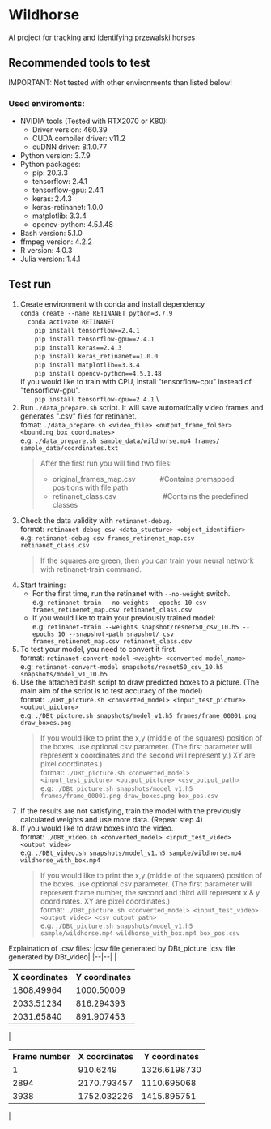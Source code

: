 # Wildhorse
AI project for tracking and identifying przewalski horses
## Recommended tools to test
IMPORTANT: Not tested with other environments than listed below!
### Used enviroments:
* NVIDIA tools (Tested with RTX2070 or K80):
    + Driver version: 460.39
    + CUDA compiler driver: v11.2
    + cuDNN driver: 8.1.0.77
* Python version: 3.7.9
* Python packages:
    + pip: 20.3.3
    + tensorflow: 2.4.1
    + tensorflow-gpu: 2.4.1
    + keras: 2.4.3
    + keras-retinanet: 1.0.0
    + matplotlib: 3.3.4
    + opencv-python: 4.5.1.48
* Bash version: 5.1.0
* ffmpeg version: 4.2.2
* R version: 4.0.3
* Julia version: 1.4.1
## Test run
1) Create environment with conda and install dependency \
    `conda create --name RETINANET python=3.7.9` \
    &emsp;`conda activate RETINANET` \
    &emsp;&emsp;`pip install tensorflow==2.4.1` \
    &emsp;&emsp;`pip install tensorflow-gpu==2.4.1` \
    &emsp;&emsp;`pip install keras==2.4.3` \
    &emsp;&emsp;`pip install keras_retinanet==1.0.0` \
    &emsp;&emsp;`pip install matplotlib==3.3.4` \
    &emsp;&emsp;`pip install opencv-python==4.5.1.48` \
  If you would like to train with CPU, install "tensorflow-cpu" instead of "tensorflow-gpu". \
    &emsp;&emsp;`pip install tensorflow-cpu==2.4.1` \
2) Run `./data_prepare.sh` script. It will save automatically video frames and generates ".csv" files for retinanet.\
fomat: `./data_prepare.sh <video_file> <output_frame_folder> <bounding_box_coordinates>`\
e.g: `./data_prepare.sh sample_data/wildhorse.mp4 frames/ sample_data/coordinates.txt`
    > After the first run you will find two files:
    > + original_frames_map.csv &emsp;&emsp;&nbsp;&nbsp;&nbsp;&nbsp;#Contains premapped positions with file path
    > + retinanet_class.csv &emsp;&emsp;&emsp;&emsp;&emsp;&emsp;&nbsp;#Contains the predefined classes
3) Check the data validity with `retinanet-debug`.\
format: `retinanet-debug csv <data_stucture> <object_identifier>`\
e.g: `retinanet-debug csv frames_retinenet_map.csv retinanet_class.csv`
    > If the squares are green, then you can train your neural network with retinanet-train command.
4) Start training:
    + For the first time, run the retinanet with `--no-weight` switch.\
    e.g: `retinanet-train --no-weights --epochs 10 csv frames_retinenet_map.csv retinanet_class.csv`
    + If you would like to train your previously trained model:\
    e.g: `retinanet-train --weights snapshot/resnet50_csv_10.h5 --epochs 10 --snapshot-path snapshot/ csv frames_retinenet_map.csv retinanet_class.csv`
5) To test your model, you need to convert it first.\
format: `retinanet-convert-model <weight> <converted model_name>`\
e.g: `retinanet-convert-model snapshots/resnet50_csv_10.h5 snapshots/model_v1_10.h5`
6) Use the attached bash script to draw predicted boxes to a picture. (The main aim of the script is to test accuracy of the model)\
format: `./DBt_picture.sh <converted_model> <input_test_picture> <output_picture>`\
e.g: `./DBt_picture.sh snapshots/model_v1.h5 frames/frame_00001.png draw_boxes.png`
    > If you would like to print the x,y (middle of the squares) position of the boxes, use optional csv parameter. (The first parameter will represent x coordinates and the second will represent y.) XY are pixel coordinates.)\
    format: `./DBt_picture.sh <converted_model> <input_test_picture> <output_picture> <csv_output_path>` \
    e.g: `./DBt_picture.sh snapshots/model_v1.h5 frames/frame_00001.png draw_boxes.png box_pos.csv` 
7) If the results are not satisfying, train the model with the previously calculated weights and use more data. (Repeat step 4)
8) If you would like to draw boxes into the video.\
format: `./DBt_video.sh <converted_model> <input_test_video> <output_video>`\
e.g: `./DBt_video.sh snapshots/model_v1.h5 sample/wildhorse.mp4 wildhorse_with_box.mp4`
    > If you would like to print the x,y (middle of the squares) position of the boxes, use optional csv parameter. (The first parameter will represent frame number, the second and third will represent x & y coordinates. XY are pixel coordinates.)\
    format: `./DBt_picture.sh <converted_model> <input_test_video> <output_video> <csv_output_path>` \
    e.g: `./DBt_picture.sh snapshots/model_v1.h5 sample/wildhorse.mp4 wildhorse_with_box.mp4 box_pos.csv`

Explaination of .csv files:
|csv file generated by DBt_picture |csv file generated by DBt_video|
|--|--|
|<table> <tr><th>X coordinates</th><th>Y coordinates</th></tr><tr><td>1808.49964</td><td>1000.50009</td></tr><tr><td>2033.51234</td><td>816.294393</td></tr><tr><td>2031.65840</td><td>891.907453</td></tr></table>| <table> <tr><th>Frame number</th><th>X coordinates</th><th>Y coordinates</th></tr><tr><td>1</td><td>910.6249</td><td>1326.6198730</td></tr><tr><td>2894</td><td>2170.793457</td><td>1110.695068</td></tr><tr><td>3938</td><td>1752.032226</td><td>1415.895751</td></tr></table>|